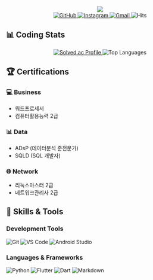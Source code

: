 <div align="center">
  <img src="https://capsule-render.vercel.app/api?type=waving&height=300&text=Welcome%20to%20Rhee's%20GitHub&fontSize=55&fontColor=ffffff&fontAlignY=35&color=gradient&customColorList=4,24,40,45,60&animation=twinkling&desc=Information%20Telecommunication%20Engineering%20@%20INU&descAlignY=60&descSize=20" />
</div>

<div align="center">
  <a href="https://github.com/roypower6?tab=repositories">
    <img src="https://img.shields.io/badge/GitHub-181717?style=flat-square&logo=GitHub&logoColor=white" alt="GitHub">
  </a>
  <a href="https://www.instagram.com/seunggi860/">
    <img src="https://img.shields.io/badge/Instagram-E4405F?style=flat-square&logo=Instagram&logoColor=white" alt="Instagram">
  </a>
  <a href="mailto:roy040707@gmail.com">
    <img src="https://img.shields.io/badge/Gmail-EA4335?style=flat-square&logo=Gmail&logoColor=white" alt="Gmail">
  </a>
  <img src="https://hits.seeyoufarm.com/api/count/incr/badge.svg?url=https%3A%2F%2Fgithub.com%2Froypower6&count_bg=%231AD13B&title_bg=%23555555&icon=&icon_color=%23E7E7E7&title=visitors&edge_flat=true" alt="Hits">
</div>

## 📊 Coding Stats
<div align="center">
  <a href="https://solved.ac/roy6924">
    <img src="http://mazassumnida.wtf/api/v2/generate_badge?boj=roy6924" alt="Solved.ac Profile">
  </a>
  <img src="https://github-readme-stats.vercel.app/api/top-langs/?username=roypower6&layout=compact&theme=tokyonight" alt="Top Languages">
</div>

## 🏆 Certifications
### 💻 Business
- 워드프로세서
- 컴퓨터활용능력 2급

### 📊 Data
- ADsP (데이터분석 준전문가)
- SQLD (SQL 개발자)

### 🌐 Network
- 리눅스마스터 2급
- 네트워크관리사 2급

## 💪 Skills & Tools
### Development Tools
![Git](https://img.shields.io/badge/Git-F05032?style=flat-square&logo=Git&logoColor=white)
![VS Code](https://img.shields.io/badge/VS%20Code-007ACC?style=flat-square&logo=Visual%20Studio%20Code&logoColor=white)
![Android Studio](https://img.shields.io/badge/Android%20Studio-3DDC84?style=flat-square&logo=Android%20Studio&logoColor=white)

### Languages & Frameworks
![Python](https://img.shields.io/badge/Python-3776AB?style=flat-square&logo=Python&logoColor=white)
![Flutter](https://img.shields.io/badge/Flutter-02569B?style=flat-square&logo=Flutter&logoColor=white)
![Dart](https://img.shields.io/badge/Dart-0175C2?style=flat-square&logo=Dart&logoColor=white)
![Markdown](https://img.shields.io/badge/Markdown-000000?style=flat-square&logo=Markdown&logoColor=white)
